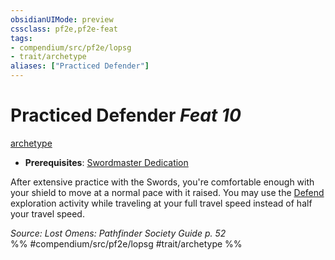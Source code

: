 ```yaml
---
obsidianUIMode: preview
cssclass: pf2e,pf2e-feat
tags:
- compendium/src/pf2e/lopsg
- trait/archetype
aliases: ["Practiced Defender"]
---
```

# Practiced Defender  *Feat 10*  
[archetype](/rules/traits/archetype.md)  

- **Prerequisites**: [Swordmaster Dedication](/compendium/feats/swordmaster-dedication-locg.md)

After extensive practice with the Swords, you're comfortable enough with your shield to move at a normal pace with it raised. You may use the [Defend](/rules/actions/defend.md) exploration activity while traveling at your full travel speed instead of half your travel speed.

*Source: Lost Omens: Pathfinder Society Guide p. 52*  
%% #compendium/src/pf2e/lopsg #trait/archetype %%
